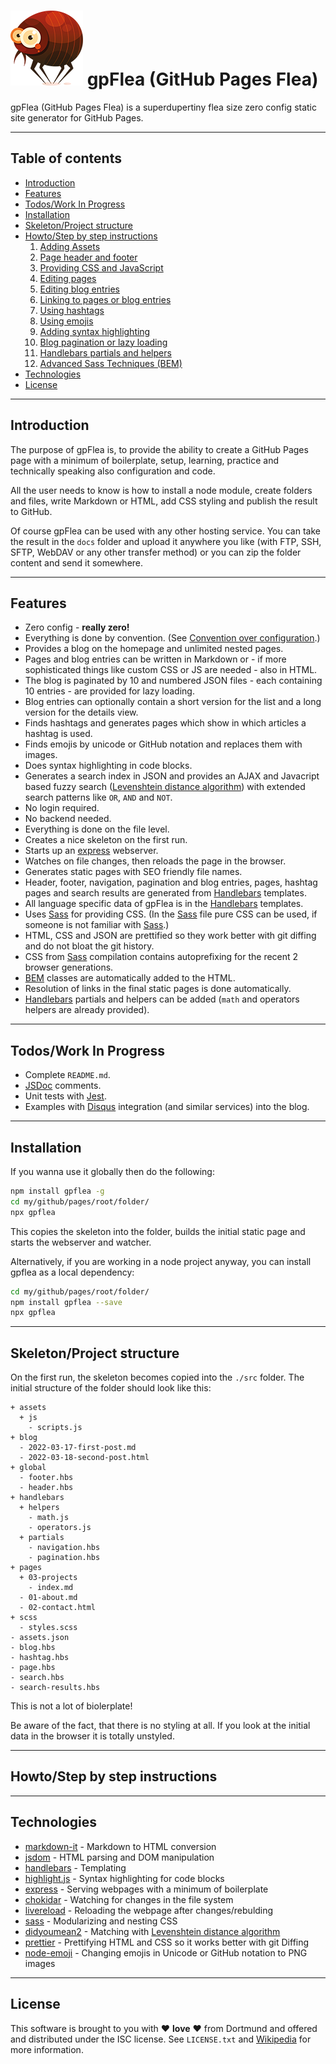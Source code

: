 # ![gpFlea logo](assets/gpflea.png) gpFlea (GitHub Pages Flea)

gpFlea (GitHub Pages Flea) is a superdupertiny flea size zero config static site generator for GitHub Pages.

---

## Table of contents

- [Introduction](#introduction)
- [Features](#features)
- [Todos/Work In Progress](#todos)
- [Installation](#installation)
- [Skeleton/Project structure](#skeleton)
- [Howto/Step by step instructions](#howto)
  1. [Adding Assets](#adding-assets)
  2. [Page header and footer](#global-html)
  3. [Providing CSS and JavaScript](#css-javascript)
  4. [Editing pages](#editing-pages)
  5. [Editing blog entries](#editing-blog-entries)
  6. [Linking to pages or blog entries](#editing-linking)
  7. [Using hashtags](#using-hashtags)
  8. [Using emojis](#using-emojis)
  9. [Adding syntax highlighting](#syntax-highlighting)
  10. [Blog pagination or lazy loading](#blog-pagination-lazy-loading)
  11. [Handlebars partials and helpers](#handlebars-partials-helpers)
  12. [Advanced Sass Techniques (BEM)](#sass-bem)
- [Technologies](#technologies)
- [License](#license)

---

## <a name="introduction"></a> Introduction

The purpose of gpFlea is, to provide the ability to create a GitHub Pages page with a minimum of boilerplate, setup, learning, practice and technically speaking also configuration and code.

All the user needs to know is how to install a node module, create folders and files, write Markdown or HTML, add CSS styling and publish the result to GitHub.

Of course gpFlea can be used with any other hosting service. You can take the result in the `docs` folder and upload it anywhere you like (with FTP, SSH, SFTP, WebDAV or any other transfer method) or you can zip the folder content and send it somewhere.

---

## <a name="features"></a> Features

- Zero config - **really zero!**
- Everything is done by convention. (See [Convention over configuration](https://en.wikipedia.org/wiki/Convention_over_configuration).)
- Provides a blog on the homepage and unlimited nested pages.
- Pages and blog entries can be written in Markdown or - if more sophisticated things like custom CSS or JS are needed - also in HTML.
- The blog is paginated by 10 and numbered JSON files - each containing 10 entries - are provided for lazy loading.
- Blog entries can optionally contain a short version for the list and a long version for the details view.
- Finds hashtags and generates pages which show in which articles a hashtag is used.
- Finds emojis by unicode or GitHub notation and replaces them with images.
- Does syntax highlighting in code blocks.
- Generates a search index in JSON and provides an AJAX and Javacript based fuzzy search ([Levenshtein distance algorithm](https://en.wikipedia.org/wiki/Levenshtein_distance)) with extended search patterns like `OR`, `AND` and `NOT`.
- No login required.
- No backend needed.
- Everything is done on the file level.
- Creates a nice skeleton on the first run.
- Starts up an [express](https://github.com/expressjs/express) webserver.
- Watches on file changes, then reloads the page in the browser.
- Generates static pages with SEO friendly file names.
- Header, footer, navigation, pagination and blog entries, pages, hashtag pages and search results are generated from [Handlebars](https://handlebarsjs.com/) templates.
- All language specific data of gpFlea is in the [Handlebars](https://handlebarsjs.com/) templates.
- Uses [Sass](https://sass-lang.com/) for providing CSS. (In the [Sass](https://sass-lang.com/) file pure CSS can be used, if someone is not familiar with [Sass](https://sass-lang.com/).)
- HTML, CSS and JSON are prettified so they work better with git diffing and do not bloat the git history.
- CSS from [Sass](https://sass-lang.com/) compilation contains autoprefixing for the recent 2 browser generations.
- [BEM](http://getbem.com/introduction/) classes are automatically added to the HTML.
- Resolution of links in the final static pages is done automatically.
- [Handlebars](https://handlebarsjs.com/) partials and helpers can be added (`math` and operators helpers are already provided).

---

## <a name="todos"></a> Todos/Work In Progress

- Complete `README.md`.
- [JSDoc](https://jsdoc.app/) comments.
- Unit tests with [Jest](https://jestjs.io/).
- Examples with [Disqus](https://disqus.com/pricing/) integration (and similar services) into the blog.

---

## <a name="installation"></a> Installation

If you wanna use it globally then do the following:

```sh
npm install gpflea -g
cd my/github/pages/root/folder/
npx gpflea
```

This copies the skeleton into the folder, builds the initial static page and starts the webserver and watcher.

Alternatively, if you are working in a node project anyway, you can install gpflea as a local dependency:

```sh
cd my/github/pages/root/folder/
npm install gpflea --save
npx gpflea
```

---

## <a name="skeleton"></a> Skeleton/Project structure

On the first run, the skeleton becomes copied into the `./src` folder. The initial structure of the folder should look like this:

```
+ assets
  + js
    - scripts.js
+ blog
  - 2022-03-17-first-post.md
  - 2022-03-18-second-post.html
+ global
  - footer.hbs
  - header.hbs
+ handlebars
  + helpers
    - math.js
    - operators.js
  + partials
    - navigation.hbs
    - pagination.hbs
+ pages
  + 03-projects
    - index.md
  - 01-about.md
  - 02-contact.html
+ scss
  - styles.scss
- assets.json
- blog.hbs
- hashtag.hbs
- page.hbs
- search.hbs
- search-results.hbs
```

This is not a lot of biolerplate!

Be aware of the fact, that there is no styling at all. If you look at the initial data in the browser it is totally unstyled.

---

## <a name="howto"></a> Howto/Step by step instructions

---

## <a name="technologies"></a> Technologies

- [markdown-it](https://github.com/markdown-it/markdown-it) - Markdown to HTML conversion
- [jsdom](https://github.com/jsdom/jsdom) - HTML parsing and DOM manipulation
- [handlebars](https://github.com/handlebars-lang/handlebars.js/) - Templating
- [highlight.js](https://github.com/highlightjs/highlight.js/) - Syntax highlighting for code blocks
- [express](https://github.com/expressjs/express) - Serving webpages with a minimum of boilerplate
- [chokidar](https://github.com/paulmillr/chokidar) - Watching for changes in the file system
- [livereload](https://github.com/napcs/node-livereload) - Reloading the webpage after changes/rebulding
- [sass](https://github.com/sass/sass) - Modularizing and nesting CSS
- [didyoumean2](https://github.com/foray1010/didyoumean2) - Matching with [Levenshtein distance algorithm](https://en.wikipedia.org/wiki/Levenshtein_distance)
- [prettier](https://github.com/prettier/prettier) - Prettifying HTML and CSS so it works better with git Diffing
- [node-emoji](https://github.com/omnidan/node-emoji) - Changing emojis in Unicode or GitHub notation to PNG images

---

## <a name="license"></a> License

This software is brought to you with :heart: **love** :heart: from Dortmund and offered and distributed under the ISC license. See `LICENSE.txt` and [Wikipedia](https://en.wikipedia.org/wiki/ISC_license) for more information.
